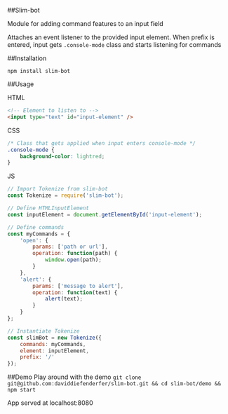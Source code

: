 ##Slim-bot

Module for adding command features to an input field

Attaches an event listener to the provided input element. When prefix is entered,
input gets `.console-mode` class and starts listening for commands

##Installation

`npm install slim-bot`

##Usage

HTML
```html
<!-- Element to listen to -->
<input type="text" id="input-element" />
```

CSS
```css
/* Class that gets applied when input enters console-mode */
.console-mode {
    background-color: lightred;
}
```

JS
```js
// Import Tokenize from slim-bot
const Tokenize = require('slim-bot');

// Define HTMLInputElement
const inputElement = document.getElementById('input-element');

// Define commands
const myCommands = {
    'open': {
        params: ['path or url'],
        operation: function(path) {
            window.open(path);
        }
    },
    'alert': {
        params: ['message to alert'],
        operation: function(text) {
            alert(text);
        }
    }
};

// Instantiate Tokenize
const slimBot = new Tokenize({
    commands: myCommands,
    element: inputElement,
    prefix: '/'
});

```

##Demo
Play around with the demo
`git clone git@github.com:daviddiefenderfer/slim-bot.git && cd slim-bot/demo && npm start`

App served at localhost:8080
